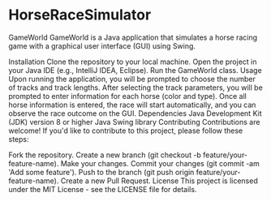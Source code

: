 # HorseRaceSimulator

GameWorld GameWorld is a Java application that simulates a horse racing game with a graphical user interface (GUI) using Swing.

Installation Clone the repository to your local machine. Open the project in your Java IDE (e.g., IntelliJ IDEA, Eclipse). Run the GameWorld class. Usage Upon running the application, you will be prompted to choose the number of tracks and track lengths. After selecting the track parameters, you will be prompted to enter information for each horse (color and type). Once all horse information is entered, the race will start automatically, and you can observe the race outcome on the GUI. Dependencies Java Development Kit (JDK) version 8 or higher Java Swing library Contributing Contributions are welcome! If you'd like to contribute to this project, please follow these steps:

Fork the repository. Create a new branch (git checkout -b feature/your-feature-name). Make your changes. Commit your changes (git commit -am 'Add some feature'). Push to the branch (git push origin feature/your-feature-name). Create a new Pull Request. License This project is licensed under the MIT License - see the LICENSE file for details.
